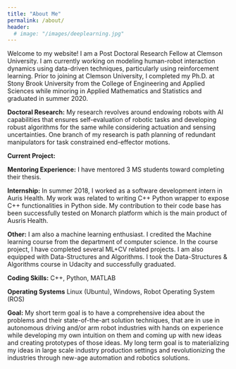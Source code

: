 ```yaml
---
title: "About Me"
permalink: /about/
header:
  # image: "/images/deeplearning.jpg"
---
```


Welcome to my website! I am a Post Doctoral Research Fellow at Clemson University. I am currently working on modeling human-robot interaction dynamics using data-driven techniques, particularly using reinforcement learning. Prior to joining at Clemson University, I completed my Ph.D. at Stony Brook University from the College of Engineering and Applied Sciences while minoring in Applied Mathematics and Statistics and graduated in summer 2020.

**Doctoral Research:** My research revolves around endowing robots with AI capabilities that ensures self-evaluation of robotic tasks and developing robust algorithms for the same while considering actuation and sensing uncertainties. One branch of my research is path planning of redundant manipulators for task constrained end-effector motions.

**Current Project:**

**Mentoring Experience:** I have mentored 3 MS students toward completing their thesis.

**Internship:** In summer 2018, I worked as a software development intern in Auris Health. My work was related to writing C++ Python wrapper to expose C++ functionalities in Python side. My contribution to their code base has been successfully tested on Monarch platform which is the main product of Ausris Health.

**Other:** I am also a machine learning enthusiast. I credited the Machine learning course from the department of computer science. In the course project, I have completed several ML+CV related projects. I am also equipped with Data-Structures and Algorithms. I took the Data-Structures & Algorithms course in Udacity and successfully graduated.

**Coding Skills:** C++, Python, MATLAB

**Operating Systems** Linux (Ubuntu), Windows, Robot Operating System (ROS)

**Goal:** My short term goal is to have a comprehensive idea about the problems and their state-of-the-art solution techniques, that are in use in autonomous driving and/or arm robot industries with hands on experience while developing my own intuition on them and coming up with new ideas and creating prototypes of those ideas. My long term goal is to materializing my ideas in large scale industry production settings and revolutionizing the industries through new-age automation and robotics solutions.
